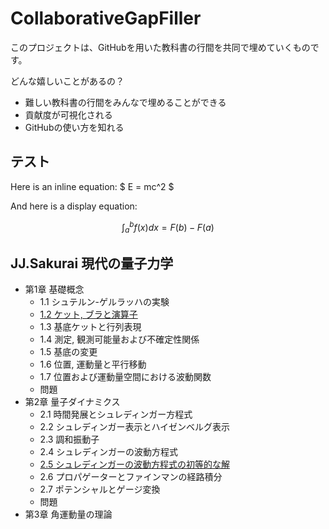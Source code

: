 # CollaborativeGapFiller

このプロジェクトは、GitHubを用いた教科書の行間を共同で埋めていくものです。

どんな嬉しいことがあるの？

- 難しい教科書の行間をみんなで埋めることができる
- 貢献度が可視化される
- GitHubの使い方を知れる

## テスト

Here is an inline equation: $ E = mc^2 $

And here is a display equation:

$$
\int_a^b f(x) dx = F(b) - F(a)
$$

## JJ.Sakurai 現代の量子力学

- 第1章 基礎概念
  - 1.1 シュテルン-ゲルラッハの実験
  - [1.2 ケット, ブラと演算子](Sakurai_ModernQM/Chapter1/1-2.md)
  - 1.3 基底ケットと行列表現
  - 1.4 測定, 観測可能量および不確定性関係
  - 1.5 基底の変更
  - 1.6 位置, 運動量と平行移動
  - 1.7 位置および運動量空間における波動関数
  - 問題
- 第2章 量子ダイナミクス
  - 2.1 時間発展とシュレディンガー方程式
  - 2.2 シュレディンガー表示とハイゼンベルグ表示
  - 2.3 調和振動子
  - 2.4 シュレディンガーの波動方程式
  - [2.5 シュレディンガーの波動方程式の初等的な解](Sakurai_ModernQM/Chapter2/2-5.md)
  - 2.6 プロパゲーターとファインマンの経路積分
  - 2.7 ポテンシャルとゲージ変換
  - 問題
- 第3章 角運動量の理論

